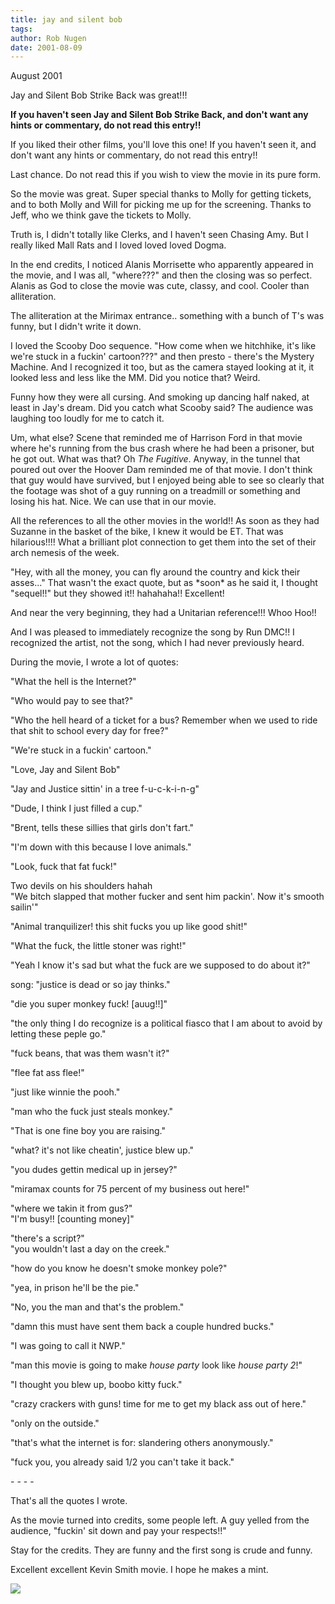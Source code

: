 ```yaml
---
title: jay and silent bob
tags: 
author: Rob Nugen
date: 2001-08-09
---
```


<p class=date> August 2001</p>

<p>Jay and Silent Bob Strike Back was great!!!</p>

<p><b>If you haven't seen Jay and Silent Bob Strike
Back, and don't want any hints or commentary, do not
read this entry!!</b></p>

<p>If you liked their other films, you'll love this
one!  If you haven't seen it, and don't want any hints
or commentary, do not read this entry!!</p>

<p>Last chance. Do not read this if you wish to view
the movie in its pure form.</p>

<p>So the movie was great.  Super special thanks to
Molly for getting tickets, and to both Molly and Will
for picking me up for the screening.  Thanks to Jeff,
who we think gave the tickets to Molly.</p>

<p>Truth is, I didn't totally like Clerks, and I
haven't seen Chasing Amy.  But I really liked Mall
Rats and I loved loved loved Dogma.</p>

<p>In the end credits, I noticed Alanis Morrisette who
apparently appeared in the movie, and I was all,
"where???"  and then the closing was so perfect. 
Alanis as God to close the movie was cute, classy, and
cool.  Cooler than alliteration.</p>

<p>The alliteration at the Mirimax entrance..
something with a bunch of T's was funny, but I didn't
write it down.</p>

<p>I loved the Scooby Doo sequence.  "How come when we
hitchhike, it's like we're stuck in a fuckin'
cartoon???"   and then presto - there's the Mystery
Machine.    And I recognized it too, but as the camera
stayed looking at it, it looked less and less like the
MM.  Did you notice that?  Weird.</p>

<p>Funny how they were all cursing.  And smoking up
dancing half naked, at least in Jay's dream.  Did you
catch what Scooby said?  The audience was laughing too
loudly for me to catch it.</p>

<p>Um, what else?  Scene that reminded me of Harrison
Ford in that movie where he's running from the bus
crash where he had been a prisoner, but he got out. 
What was that?  Oh <em>The Fugitive</em>.  Anyway, in
the tunnel that poured out over the Hoover Dam
reminded me of that movie.  I don't think that guy
would have survived, but I enjoyed being able to see
so clearly that the footage was shot of a guy running
on a treadmill or something and losing his hat.  Nice.
 We can use that in our movie.</p>

<p>All the references to all the other movies in the
world!!  As soon as they had Suzanne in the basket of
the bike, I knew it would be ET.  That was
hilarious!!!!  What a brilliant plot connection to get
them into the set of their arch nemesis of the
week.</p>

<p>"Hey, with all the money, you can fly around the
country and kick their asses..."  That wasn't the
exact quote, but as *soon* as he said it, I thought
"sequel!!" but they showed it!! hahahaha!! 
Excellent!</p>

<p>And near the very beginning, they had a Unitarian
reference!!!  Whoo Hoo!!</p>

<p>And I was pleased to immediately recognize the song
by Run DMC!!  I recognized the artist, not the song,
which I had never previously heard.</p>

<p>During the movie, I wrote a lot of quotes:</p>

<p>"What the hell is the Internet?"</p>

<p>"Who would pay to see that?"</p>

<p>"Who the hell heard of a ticket for a bus? 
Remember when we used to ride that shit to school
every day for free?"</p>

<p>"We're stuck in a fuckin' cartoon."</p>

<p>"Love, Jay and Silent Bob"</p>

<p>"Jay and Justice sittin' in a tree
f-u-c-k-i-n-g"</p>

<p>"Dude, I think I just filled a cup."</p>

<p>"Brent, tells these sillies that girls don't
fart."</p>

<p>"I'm down with this because I love animals."</p>

<p>"Look, fuck that fat fuck!"</p>

<p>Two devils on his shoulders  hahah
<br>"We bitch slapped that mother fucker and sent him
packin'.  Now it's smooth sailin'"</p>

<p>"Animal tranquilizer! this shit fucks you up like
good shit!"</p>

<p>"What the fuck, the little stoner was right!"</p>

<p>"Yeah I know it's sad but what the fuck are we
supposed to do about it?"</p>

<p>song: "justice is dead or so jay thinks."</p>

<p>"die you super monkey fuck!  [auug!!]"</p>

<p>"the only thing I do recognize is a political
fiasco that I am about to avoid by letting these peple
go."</p>

<p>"fuck beans, that was them wasn't it?"</p>

<p>"flee fat ass flee!"</p>

<p>"just like winnie the pooh."</p>

<p>"man who the fuck just steals monkey."</p>

<p>"That is one fine boy you are raising."</p>

<p>"what? it's not like cheatin', justice blew
up."</p>

<p>"you dudes gettin medical up in jersey?"</p>

<p>"miramax counts for 75 percent of my business out
here!"</p>

<p>"where we takin it from gus?"
<br>"I'm busy!! [counting money]"</p>

<p>"there's a script?"
<br>"you wouldn't last a day on the creek."</p>

<p>"how do you know he doesn't smoke monkey pole?"</p>

<p>"yea, in prison he'll be the pie."</p>

<p>"No, you the man and that's the problem."</p>

<p>"damn this must have sent them back a couple
hundred bucks."</p>

<p>"I was going to call it NWP."</p>

<p>"man this movie is going to make <em>house
party</em> look like <em>house party 2</em>!"</p>

<p>"I thought you blew up, boobo kitty fuck."</p>

<p>"crazy crackers with guns! time for me to get my
black ass out of here."</p>

<p>"only on the outside."</p>

<p>"that's what the internet is for: slandering others
anonymously."</p>

<p>"fuck you, you already said 1/2 you can't take it
back."

<p>- - - - </p>

<p>That's all the quotes I wrote.</p>

<p>As the movie turned into credits, some people left.
 A guy yelled from the audience, "fuckin' sit down and
pay your respects!!"</p>

<p>Stay for the credits.  They are funny and the first
song is crude and funny.</p>

<p>Excellent excellent Kevin Smith movie.  I hope he
makes a mint.</p>


<p><img src="/images/rob/wL-ROB.gif"/></p>
